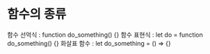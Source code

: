 # 함수의 종류

함수 선억식 :
function do_something() {}
함수 표현식 :
let do = function do_something() {}
화살표 함수 :
let do_something = () => {}